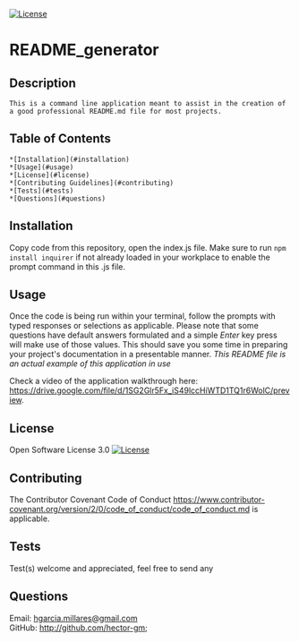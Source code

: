 
[![License](https://img.shields.io/badge/License-OpenSource-yellow.svg)](https://opensource.org/licenses/)

# README_generator  

## Description   
    This is a command line application meant to assist in the creation of a good professional README.md file for most projects.

## Table of Contents 
    *[Installation](#installation) 
    *[Usage](#usage)
    *[License](#license) 
    *[Contributing Guidelines](#contributing) 
    *[Tests](#tests) 
    *[Questions](#questions)


## Installation  
Copy code from this repository, open the index.js file. Make sure to run `npm install inquirer` if not already loaded in your workplace to enable the prompt command in this .js file.

## Usage  
Once the code is being run within your terminal, follow the prompts with typed responses or selections as applicable. Please note that some questions have default answers formulated and a simple *Enter* key press will make use of those values. This should save you some time in preparing your project's documentation in a presentable manner. *This README file is an actual example of this application in use*

Check a video of the application walkthrough here: https://drive.google.com/file/d/1SG2Glr5Fx_iS49lccHiWTD1TQ1r6WolC/preview.

## License  
Open Software License 3.0 
[![License](https://img.shields.io/badge/License-OpenSource-yellow.svg)](https://opensource.org/licenses/)

## Contributing 

The Contributor Covenant Code of Conduct 
https://www.contributor-covenant.org/version/2/0/code_of_conduct/code_of_conduct.md is applicable. 

## Tests  
Test(s) welcome and appreciated, feel free to send any 

## Questions 
Email: hgarcia.millares@gmail.com  
GitHub: http://github.com/hector-gm;

